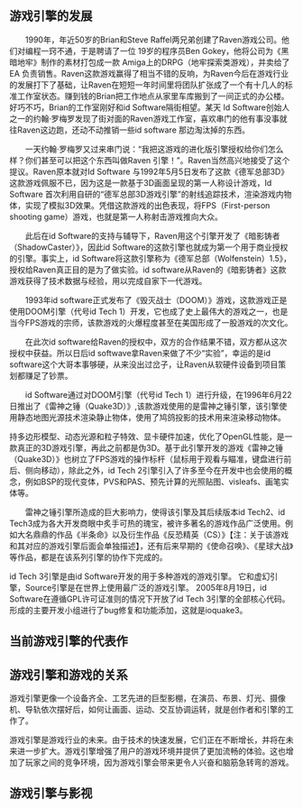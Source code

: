 ## 游戏引擎的发展

&emsp;&emsp;1990年，年近50岁的Brian和Steve Raffel两兄弟创建了Raven游戏公司。他们对编程一窍不通，于是聘请了一位 19岁的程序员Ben Gokey，他将公司为《黑暗地牢》制作的素材打包成一款 Amiga上的DRPG（地牢探索类游戏），并卖给了 EA 负责销售。Raven这款游戏赢得了相当不错的反响，为Raven今后在游戏行业的发展打下了基础，让Raven在短短一年时间里将团队扩张成了一个有十几人的标准工作室状态。赚到钱的Brian把工作地点从家里车库搬到了一间正式的办公楼。好巧不巧，Brian的工作室刚好和id Software隔街相望。某天 Id Software创始人之一的约翰·罗梅罗发现了街对面的Raven游戏工作室，喜欢串门的他有事没事就往Raven这边跑，还动不动推销一些id software 那边淘汰掉的东西。

&emsp;&emsp;一天约翰·罗梅罗又过来串门说：“我把这游戏的进化版引擎授权给你们怎么样？你们甚至可以把这个东西叫做Raven 引擎！”。Raven当然高兴地接受了这个提议。Raven原本就对Id Software 与1992年5月5日发布了这款《德军总部3D》这款游戏佩服不已，因为这是一款基于3D画面呈现的第一人称设计游戏，Id Software 首次利用自研的“德军总部3D游戏引擎”的射线追踪技术，渲染游戏内物体，实现了模拟3D效果。凭借这款游戏的出色表现，将FPS（First-person shooting game）游戏，也就是第一人称射击游戏推向大众。

&emsp;&emsp;此后在id Software的支持与辅导下，Raven用这个引擎开发了《暗影铸者（ShadowCaster）》，因此id Software的这款引擎也就成为第一个用于商业授权的引擎。事实上，id Software将这款引擎称为《德军总部（Wolfenstein）1.5》，授权给Raven真正目的是为了做实验。id software从Raven的《暗影铸者》这款游戏获得了技术数据与经验，用以完成自家下一代游戏。

&emsp;&emsp;1993年id software正式发布了《毁灭战士（DOOM）》游戏，这款游戏正是使用DOOM引擎（代号id Tech 1）开发，它也成了史上最伟大的游戏之一，也是当今FPS游戏的宗师，该款游戏的火爆程度甚至在美国形成了一股游戏的次文化。

&emsp;&emsp;在此次id software给Raven的授权中，双方的合作结果不错，双方都从这次授权中获益。所以日后id softwave拿Raven来做了不少“实验”，幸运的是id software这个大哥本事够硬，从来没出过岔子，让Raven从软硬件设备到项目策划都赚足了钞票。

&emsp;&emsp;id Software通过对DOOM引擎（代号id Tech 1）进行升级，在1996年6月22日推出了《雷神之锤（Quake3D）》,该款游戏使用的是雷神之锤引擎，该引擎使用静态地图光源技术渲染静止物体，使用了鸠鸽投影的技术用来渲染移动物体。





持多边形模型、动态光源和粒子特效、显卡硬件加速，优化了OpenGL性能，是一款真正的3D游戏引擎，再此之前都是伪3D。基于此引擎开发的游戏《雷神之锤（Quake3D）》也树立了FPS游戏的操作标杆（鼠标用于观看与瞄准，键盘进行前后、侧向移动），除此之外，id Tech 2引擎引入了许多至今在开发中也会使用的概念，例如BSP的现代变体，PVS和PAS、预先计算的光照贴图、visleafs、画笔实体等。

&emsp;&emsp;雷神之锤引擎所造成的巨大影响力，使得该引擎及其后续版本id Tech2、id Tech3成为各大开发商眼中炙手可热的瑰宝，被许多著名的游戏作品广泛使用。例如大名鼎鼎的作品《半条命》以及衍生作品《反恐精英（CS）》【注：关于该游戏和其对应的游戏引擎后面会单独描述】，还有后来早期的《使命召唤》、《星球大战》等作品，都是在该系列引擎的协作下完成的。



id Tech 3引擎是由id Software开发的用于多种游戏的游戏引擎。 它和虚幻引擎，Source引擎是在世界上使用最广泛的游戏引擎。
2005年8月19日，id Software在遵循GPL许可证准则的情况下开放了id Tech 3引擎的全部核心代码。形成的主要开发小组进行了bug修复和功能添加，这就是ioquake3。

## 当前游戏引擎的代表作

## 游戏引擎和游戏的关系

游戏引擎更像一个设备齐全、工艺先进的巨型影棚，在演员、布景、灯光、摄像机、导轨依次摆好后，如何让画面、运动、交互协调运转，就是创作者和引擎的工作了。

游戏引擎是游戏行业的未来。由于技术的快速发展，它们正在不断增长，并将在未来进一步扩大。游戏引擎增强了用户的游戏环境并提供了更加流畅的体验。这也增加了玩家之间的竞争环境，因为游戏引擎会带来更令人兴奋和脑筋急转弯的游戏。

## 游戏引擎与影视
